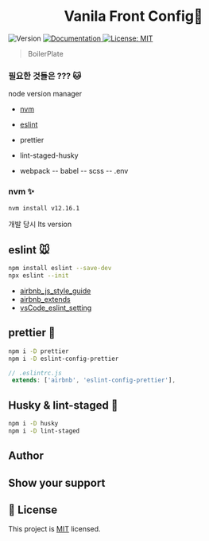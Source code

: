 <h1 align="center">Vanila Front Config👋</h1>
<p>
  <img alt="Version" src="https://img.shields.io/badge/version-0.1.0-blue.svg?cacheSeconds=2592000" />
  <a href="localhost:8080" target="_blank">
    <img alt="Documentation" src="https://img.shields.io/badge/documentation-yes-brightgreen.svg" />
  </a>
  <a href="MIT" target="_blank">
    <img alt="License: MIT" src="https://img.shields.io/badge/License-MIT-yellow.svg" />
  </a>
</p>

> BoilerPlate

### 필요한 것들은 ??? 🐱

node version manager

- [nvm](https://github.com/nvm-sh/nvm)

- [eslint](https://eslint.org/docs/user-guide/getting-started)
- prettier
- lint-staged-husky
- webpack
  -- babel
  -- scss
  -- .env

### nvm ✨

```sh
nvm install v12.16.1
```

개발 당시 lts version

## eslint 🐭

```sh
npm install eslint --save-dev
npx eslint --init
```

- [airbnb_js_style_guide](https://github.com/airbnb/javascript)
- [airbnb_extends](https://github.com/airbnb/javascript/tree/master/packages/eslint-config-airbnb)
- [vsCode_eslint_setting](https://github.com/microsoft/vscode-eslint)

## prettier 🐰

```sh
npm i -D prettier 
npm i -D eslint-config-prettier
```

```js
// .eslintrc.js
 extends: ['airbnb', 'eslint-config-prettier'],
```

## Husky & lint-staged 🐷

```sh
npm i -D husky
npm i -D lint-staged
```

## Author

## Show your support

## 📝 License

This project is [MIT](MIT) licensed.
